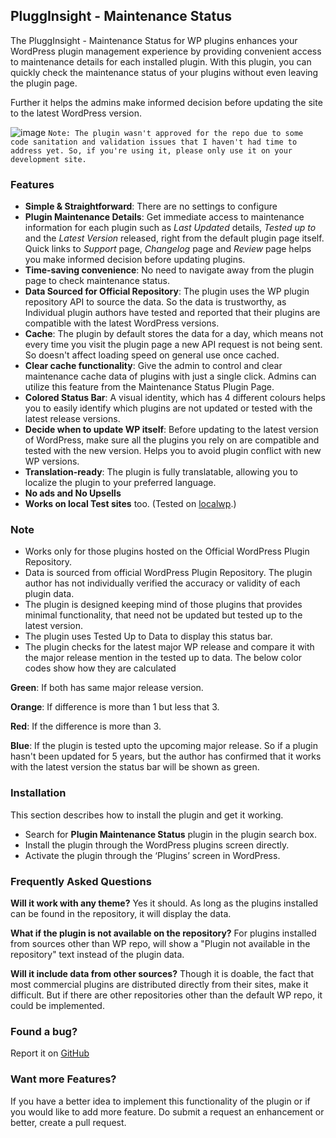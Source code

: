 ## PluggInsight - Maintenance Status

The PluggInsight - Maintenance Status for WP plugins enhances your WordPress plugin management experience by providing convenient access to maintenance details for each installed plugin. With this plugin, you can quickly check the maintenance status of your plugins without even leaving the plugin page.

Further it helps the admins make informed decision before updating the site to the latest WordPress version. 

![image](https://github.com/alanjacobmathew/pluggInsight-maintenance-status/assets/33965848/042eba31-19d7-4951-a4cb-b1d7d06b8acc)
`Note: The plugin wasn't approved for the repo due to some code sanitation and validation issues that I haven't had time to address yet. So, if you're using it, please only use it on your development site.` 




### Features 
- **Simple & Straightforward**: There are no settings to configure
- **Plugin Maintenance Details**: Get immediate access to maintenance information for each plugin such as *Last Updated* details, *Tested up to* and the *Latest Version* released, right from the default plugin page itself. Quick links to *Support* page, *Changelog* page and *Review* page helps you make informed decision before updating plugins.
- **Time-saving convenience**: No need to navigate away from the plugin page to check maintenance status.
- **Data Sourced for Official Repository**: The plugin uses the WP plugin repository API to source the data. So the data is trustworthy, as Individual plugin authors have tested and reported that their plugins are compatible with the latest WordPress versions.
- **Cache**: The plugin by default stores the data for a day, which means not every time you visit the plugin page a new API request is not being sent. So doesn\'t affect loading speed on general use once cached.
- **Clear cache functionality**: Give the admin to control and clear maintenance cache data of plugins with just a single click. Admins can utilize this feature from the Maintenance Status Plugin Page.
- **Colored Status Bar**: A visual identity, which has 4 different colours helps you to easily identify which plugins are not updated or tested with the latest release versions. 
- **Decide when to update WP itself**: Before updating to the latest version of WordPress, make sure all the plugins you rely on are compatible and tested with the new version. Helps you to avoid plugin conflict with new WP versions. 
- **Translation-ready**: The plugin is fully translatable, allowing you to localize the plugin to your preferred language.
- **No ads and No Upsells**
- **Works on local Test sites** too. (Tested on [localwp](https://localwp.com).)

### Note 
- Works only for those plugins hosted on the Official WordPress Plugin Repository.
- Data is sourced from official WordPress Plugin Repository. The plugin author has not individually verified the accuracy or validity of each plugin data.
- The plugin is designed keeping mind of those plugins that provides minimal functionality, that need not be updated but tested up to the latest version.
- The plugin uses Tested Up to Data to display this status bar. 
- The plugin checks for the latest major WP release and compare it with the major release mention in the tested up to data. The below color codes show how they are calculated

**Green**: If both has same major release version.

**Orange**: If difference is more than 1 but less that 3. 

**Red**: If the difference is more than 3.

**Blue**: If the plugin is tested upto the upcoming major release.
So if a plugin hasn\'t been updated for 5 years, but the author has confirmed that it works with the latest version the status bar will be shown as green.


### Installation 
This section describes how to install the plugin and get it working.

- Search for **Plugin Maintenance Status** plugin in the plugin search box.
- Install the plugin through the WordPress plugins screen directly.
- Activate the plugin through the ‘Plugins’ screen in WordPress.

### Frequently Asked Questions 

**Will it work with any theme?**
Yes it should. As long as the plugins installed can be found in the repository, it will display the data.

**What if the plugin is not available on the repository?**
For plugins installed from sources other than WP repo, will show a \"Plugin not available in the repository\" text instead of the plugin data.

**Will it include data from other sources?**
Though it is doable, the fact that most commercial plugins are distributed directly from their sites, make it difficult. But if there are other repositories other than the default WP repo, it could be implemented.

### Found a bug?
Report it on [GitHub](https://github.com/alanjacobmathew/plugginsight/issues/new) 

### Want more Features? 
If you have a better idea to implement this functionality of the plugin or if you would like to add more feature. Do submit a request an enhancement or better, create a pull request.


